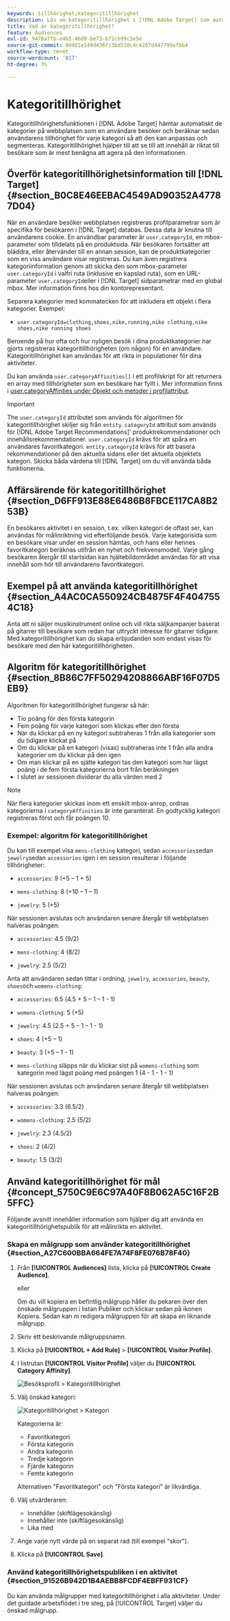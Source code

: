 ```yaml
---
keywords: tillhörighet;kategoritillhörighet
description: Läs om kategoritillhörighet i [!DNL Adobe Target] som automatiskt hämtar kategorier från ett användarbesök och sedan beräknar användarens tillhörighet för kategorin så att den kan anpassas och segmenteras.
title: Vad är kategoritillhörighet?
feature: Audiences
exl-id: 9478a7fb-e4b5-46d9-be73-b72cb99c3e5e
source-git-commit: 80481a149d436f13bd510c4c4287d447799afbb4
workflow-type: tm+mt
source-wordcount: '817'
ht-degree: 3%

---
```


# Kategoritillhörighet

Kategoritillhörighetsfunktionen i [!DNL Adobe Target] hämtar automatiskt de kategorier på webbplatsen som en användare besöker och beräknar sedan användarens tillhörighet för varje kategori så att den kan anpassas och segmenteras. Kategoritillhörighet hjälper till att se till att innehåll är riktat till besökare som är mest benägna att agera på den informationen.

## Överför kategoritillhörighetsinformation till [!DNL Target] {#section_B0C8E46EEBAC4549AD90352A47787D04}

När en användare besöker webbplatsen registreras profilparametrar som är specifika för besökaren i [!DNL Target] databas. Dessa data är knutna till användarens cookie. En användbar parameter är `user.categoryId`, en mbox-parameter som tilldelats på en produktsida. När besökaren fortsätter att bläddra, eller återvänder till en annan session, kan de produktkategorier som en viss användare visar registreras. Du kan även registrera kategoriinformation genom att skicka den som mbox-parameter `user.categoryId` i valfri ruta (inklusive en kapslad ruta), som en URL-parameter `user.categoryId`eller i [!DNL Target] sidparametrar med en global mbox. Mer information finns hos din kontorepresentant.

Separera kategorier med kommatecken för att inkludera ett objekt i flera kategorier. Exempel:

* `user.categoryId=clothing,shoes,nike,running,nike clothing,nike shoes,nike running shoes`

Beroende på hur ofta och hur nyligen besök i dina produktkategorier har gjorts registreras kategoritillhörigheten (om någon) för en användare. Kategoritillhörighet kan användas för att rikta in populationer för dina aktiviteter.

Du kan använda `user.categoryAffinities[]` i ett profilskript för att returnera en array med tillhörigheter som en besökare har fyllt i. Mer information finns i [user.categoryAffinties under Objekt och metoder i profilattribut](/help/main/c-target/c-visitor-profile/profile-parameters.md#objects).

>[!IMPORTANT]
>
>The `user.categoryId` attributet som används för algoritmen för kategoritillhörighet skiljer sig från `entity.categoryId` attribut som används för [!DNL Adobe Target Recommendations]&#39; produktrekommendationer och innehållsrekommendationer. `user.categoryId` krävs för att spåra en användares favoritkategori. `entity.categoryId` krävs för att basera rekommendationer på den aktuella sidans eller det aktuella objektets kategori. Skicka båda värdena till [!DNL Target] om du vill använda båda funktionerna.

## Affärsärende för kategoritillhörighet {#section_D6FF913E88E6486B8FBCE117CA8B253B}

En besökares aktivitet i en session, t.ex. vilken kategori de oftast ser, kan användas för målinriktning vid efterföljande besök. Varje kategorisida som en besökare visar under en session hämtas, och hans eller hennes favoritkategori beräknas utifrån en nyhet och frekvensmodell. Varje gång besökaren återgår till startsidan kan hjältebildområdet användas för att visa innehåll som hör till användarens favoritkategori.

## Exempel på att använda kategoritillhörighet {#section_A4AC0CA550924CB4875F4F4047554C18}

Anta att ni säljer musikinstrument online och vill rikta säljkampanjer baserat på gitarrer till besökare som redan har uttryckt intresse för gitarrer tidigare. Med kategoritillhörighet kan du skapa erbjudanden som endast visas för besökare med den här kategoritillhörigheten.

## Algoritm för kategoritillhörighet {#section_8B86C7FF50294208866ABF16F07D5EB9}

Algoritmen för kategoritillhörighet fungerar så här:

* Tio poäng för den första kategorin
* Fem poäng för varje kategori som klickas efter den första
* När du klickar på en ny kategori subtraheras 1 från alla kategorier som du tidigare klickat på
* Om du klickar på en kategori (visas) subtraheras inte 1 från alla andra kategorier om du klickar på den igen
* Om man klickar på en sjätte kategori tas den kategori som har lägst poäng i de fem första kategorierna bort från beräkningen
* I slutet av sessionen dividerar du alla värden med 2

>[!NOTE]
>
>När flera kategorier skickas inom ett enskilt mbox-anrop, ordnas kategorierna i `categoryAffinities` är inte garanterat. En godtycklig kategori registreras först och får poängen 10.

### Exempel: algoritm för kategoritillhörighet

Du kan till exempel visa `mens-clothing` kategori, sedan `accessories`sedan `jewelry`sedan `accessories` igen i en session resulterar i följande tillhörigheter:

* `accessories`: 9 (+5 – 1 + 5)

* `mens-clothing`: 8 (+10 – 1 – 1)

* `jewelry`: 5 (+5)

När sessionen avslutas och användaren senare återgår till webbplatsen halveras poängen:

* `accessories`: 4.5 (9/2)

* `mens-clothing`: 4 (8/2)

* `jewelry`: 2.5 (5/2)

Anta att användaren sedan tittar i ordning, `jewelry`, `accessories`, `beauty`, `shoes`och `womens-clothing`:

* `accessories`: 6.5 (4.5 + 5 – 1 – 1 - 1)

* `womens-clothing`: 5 (+5)

* `jewelry`: 4.5 (2.5 + 5 – 1 – 1 - 1)

* `shoes`: 4 (+5 – 1)

* `beauty`: 3 (+5 – 1 - 1)

* `mens-clothing` släpps när du klickar sist på `womens-clothing` som kategorin med lägst poäng med poängen 1 (4 - 1 - 1 - 1)

När sessionen avslutas och användaren senare återgår till webbplatsen halveras poängen:

* `accessories`: 3.3 (6.5/2)

* `womens-clothing`: 2.5 (5/2)

* `jewelry`: 2.3 (4.5/2)

* `shoes`: 2 (4/2)

* `beauty`: 1.5 (3/2)

## Använd kategoritillhörighet för mål {#concept_5750C9E6C97A40F8B062A5C16F2B5FFC}

Följande avsnitt innehåller information som hjälper dig att använda en kategoritillhörighetspublik för att målinrikta en aktivitet.

### Skapa en målgrupp som använder kategoritillhörighet {#section_A27C600BBA664FE7A74F8FE076B78F40}

1. Från **[!UICONTROL Audiences]** lista, klicka på **[!UICONTROL Create Audience]**.

   eller

   Om du vill kopiera en befintlig målgrupp håller du pekaren över den önskade målgruppen i listan Publiker och klickar sedan på ikonen Kopiera. Sedan kan ni redigera målgruppen för att skapa en liknande målgrupp.

1. Skriv ett beskrivande målgruppsnamn.
1. Klicka på **[!UICONTROL + Add Rule]** > **[!UICONTROL Visitor Profile]**.
1. I listrutan **[!UICONTROL Visitor Profile]** väljer du **[!UICONTROL Category Affinity]**.

   ![Besöksprofil > Kategoritillhörighet](assets/affinity.png)

1. Välj önskad kategori:

   ![Kategoritillhörighet > Kategori](assets/affinity-category.png)

   Kategorierna är:

   * Favoritkategori
   * Första kategorin
   * Andra kategorin
   * Tredje kategorin
   * Fjärde kategorin
   * Femte kategorin

   Alternativen &quot;Favoritkategori&quot; och &quot;Första kategori&quot; är likvärdiga.

1. Välj utvärderaren:

   * Innehåller (skiftlägesokänslig)
   * Innehåller inte (skiftlägesokänslig)
   * Lika med

1. Ange varje nytt värde på en separat rad (till exempel &quot;skor&quot;).
1. Klicka på **[!UICONTROL Save]**.

### Använd kategoritillhörighetspubliken i en aktivitet {#section_91526B942D1B4AEBB8FCDF4EBFF931CF}

Du kan använda målgrupper med kategoritillhörighet i alla aktiviteter. Under det guidade arbetsflödet i tre steg, på [!UICONTROL Target] väljer du önskad målgrupp.
